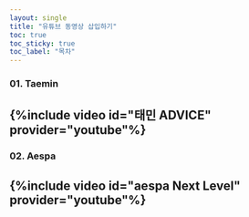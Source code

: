 ```yaml
---
layout: single
title: "유튜브 동영상 삽입하기"
toc: true
toc_sticky: true
toc_label: "목차"
---
```


### 01. Taemin 
{%include video id="태민 ADVICE" provider="youtube"%}
---

### 02. Aespa
{%include video id="aespa Next Level" provider="youtube"%}
---

